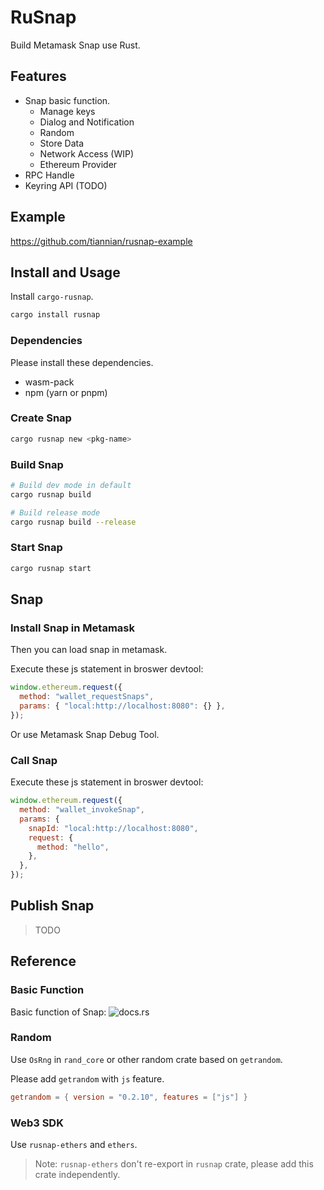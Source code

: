 # RuSnap

Build Metamask Snap use Rust.

## Features

- Snap basic function.
  - Manage keys
  - Dialog and Notification
  - Random
  - Store Data
  - Network Access (WIP)
  - Ethereum Provider
- RPC Handle
- Keyring API (TODO)

## Example

https://github.com/tiannian/rusnap-example

## Install and Usage

Install `cargo-rusnap`.

```bash
cargo install rusnap
```

### Dependencies

Please install these dependencies.

- wasm-pack
- npm (yarn or pnpm)

### Create Snap

```bash
cargo rusnap new <pkg-name>
```

### Build Snap

```bash
# Build dev mode in default
cargo rusnap build

# Build release mode
cargo rusnap build --release
```

### Start Snap

```bash
cargo rusnap start
```

## Snap

### Install Snap in Metamask

Then you can load snap in metamask.

Execute these js statement in broswer devtool:

```js
window.ethereum.request({
  method: "wallet_requestSnaps",
  params: { "local:http://localhost:8080": {} },
});
```

Or use Metamask Snap Debug Tool.

### Call Snap

Execute these js statement in broswer devtool:

```js
window.ethereum.request({
  method: "wallet_invokeSnap",
  params: {
    snapId: "local:http://localhost:8080",
    request: {
      method: "hello",
    },
  },
});
```

## Publish Snap

> TODO

## Reference

### Basic Function

Basic function of Snap: ![docs.rs](https://img.shields.io/docsrs/rusnap)

### Random

Use `OsRng` in `rand_core` or other random crate based on `getrandom`.

Please add `getrandom` with `js` feature.

```toml
getrandom = { version = "0.2.10", features = ["js"] }
```

### Web3 SDK

Use `rusnap-ethers` and `ethers`.

> Note: `rusnap-ethers` don't re-export in `rusnap` crate, please add this crate independently.
